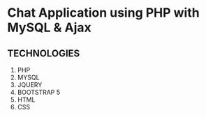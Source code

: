 # Chat Application using PHP with MySQL & Ajax



## TECHNOLOGIES

1. PHP
1. MYSQL
1. JQUERY
1. BOOTSTRAP 5
1. HTML
1. CSS


